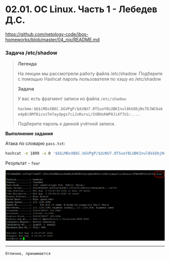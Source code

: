 # 02.01. ОС Linux. Часть 1 - Лебедев Д.С.
https://github.com/netology-code/ibos-homeworks/blob/master/04_nix/README.md

### Задача /etc/shadow

> **Легенда**  
> 
> На лекции мы рассмотрели работу файла /etc/shadow. Подберите с помощью Hashcat пароль пользователя по хэшу из /etc/shadow
> 
> **Задача**  
> 
> У вас есть фрагмент записи из файла `/etc/shadow`: 
> 
> `hackme:$6$iMDxXB6C.bGVPgP/$dzNU7.0TSuoY8LUBKInul8kkDbjNsTEJWC6ake4pBi9Mf8icvzTm7aydpgs7ciJsRurui/SVBHsKWP0Ji4f7U1:....`
> 
> Подберите пароль к данной учётной записи.

**Выполнение задания**

Атака по словарю `pass.txt`:

```sh
hashcat -m 1800 -a 0 '$6$iMDxXB6C.bGVPgP/$dzNU7.0TSuoY8LUBKInul8kkDbjNsTEJWC6ake4pBi9Mf8icvzTm7aydpgs7ciJsRurui/SVBHsKWP0Ji4f7U1' pass.txt
```

Результат - `fear`

![](_att/040201/040201-01.png)

---
```
Отлично, принимается
```